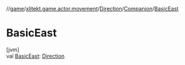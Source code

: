 //[game](../../../../index.md)/[xlitekt.game.actor.movement](../../index.md)/[Direction](../index.md)/[Companion](index.md)/[BasicEast](-basic-east.md)

# BasicEast

[jvm]\
val [BasicEast](-basic-east.md): [Direction](../index.md)
